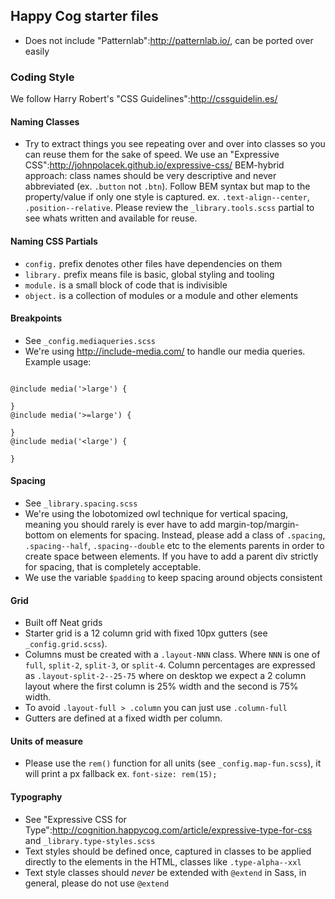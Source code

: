 ## Happy Cog starter files
 - Does not include "Patternlab":http://patternlab.io/, can be ported over easily

### Coding Style

We follow Harry Robert's "CSS Guidelines":http://cssguidelin.es/


#### Naming Classes

- Try to extract things you see repeating over and over into classes so you can reuse them for the sake of speed. We use an "Expressive CSS":http://johnpolacek.github.io/expressive-css/ BEM-hybrid approach: class names should be very descriptive and never abbreviated (ex. `.button` not `.btn`). Follow BEM syntax but map to the property/value if only one style is captured. ex. `.text-align--center`, `.position--relative`. Please review the `_library.tools.scss` partial to see whats written and available for reuse.


#### Naming CSS Partials

- `config.` prefix denotes other files have dependencies on them
- `library.` prefix means file is basic, global styling and tooling
- `module.` is a small block of code that is indivisible
- `object.` is a collection of modules or a module and other elements


#### Breakpoints

- See `_config.mediaqueries.scss`
- We're using http://include-media.com/ to handle our media queries. Example usage:
```

@include media('>large') {

}
@include media('>=large') {

}
@include media('<large') {

}

```


#### Spacing

- See `_library.spacing.scss`
- We're using the lobotomized owl technique for vertical spacing, meaning you should rarely is ever have to add margin-top/margin-bottom on elements for spacing. Instead, please add a class of `.spacing`, `.spacing--half`, `.spacing--double` etc to the elements parents in order to create space between elements. If you have to add a parent div strictly for spacing, that is completely acceptable.
- We use the variable `$padding` to keep spacing around objects consistent


#### Grid

- Built off Neat grids
- Starter grid is a 12 column grid with fixed 10px gutters (see `_config.grid.scss`).
- Columns must be created with a `.layout-NNN` class. Where `NNN` is one of `full`, `split-2`, `split-3`, or `split-4`. Column percentages are expressed as `.layout-split-2--25-75` where on desktop we expect a 2 column layout where the first column is 25% width and the second is 75% width.
- To avoid `.layout-full > .column` you can just use `.column-full`
- Gutters are defined at a fixed width per column.


#### Units of measure

- Please use the `rem()` function for all units (see `_config.map-fun.scss`), it will print a px fallback ex. `font-size: rem(15);`


#### Typography

- See "Expressive CSS for Type":http://cognition.happycog.com/article/expressive-type-for-css and `_library.type-styles.scss`
- Text styles should be defined once, captured in classes to be applied directly to the elements in the HTML, classes like `.type-alpha--xxl`
- Text style classes should _never_ be extended with `@extend` in Sass, in general, please do not use `@extend`
